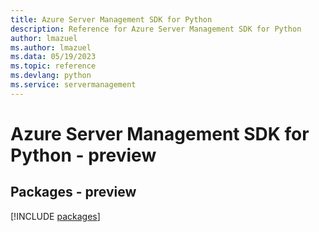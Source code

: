 ```yaml
---
title: Azure Server Management SDK for Python
description: Reference for Azure Server Management SDK for Python
author: lmazuel
ms.author: lmazuel
ms.data: 05/19/2023
ms.topic: reference
ms.devlang: python
ms.service: servermanagement
---
```

# Azure Server Management SDK for Python - preview
## Packages - preview
[!INCLUDE [packages](server-management-index.md)]